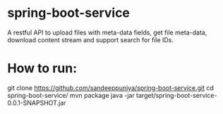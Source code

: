 # spring-boot-service

A restful API to upload files with meta-data fields, get file meta-data, download content stream and support search for file IDs.

# How to run:
git clone https://github.com/sandeeppuniya/spring-boot-service.git
cd spring-boot-service/
mvn package
java -jar target/spring-boot-service-0.0.1-SNAPSHOT.jar
